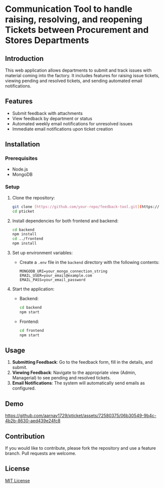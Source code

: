 # Communication Tool to handle raising, resolving, and reopening Tickets between Procurement and Stores Departments

## Introduction
This web application allows departments to submit and track issues with material coming into the factory. It includes features for raising issue tickets, viewing pending and resolved tickets, and sending automated email notifications.

## Features
- Submit feedback with attachments
- View feedback by department or status
- Automated weekly email notifications for unresolved issues
- Immediate email notifications upon ticket creation

## Installation

### Prerequisites
- Node.js
- MongoDB

### Setup
1. Clone the repository:
    ```bash
    git clone [https://github.com/your-repo/feedback-tool.git](https://github.com/aarnav1729/pticket.git)
    cd pticket
    ```
2. Install dependencies for both frontend and backend:
    ```bash
    cd backend
    npm install
    cd ../frontend
    npm install
    ```

3. Set up environment variables:
    - Create a `.env` file in the `backend` directory with the following contents:
      ```env
      MONGODB_URI=your_mongo_connection_string
      EMAIL_USER=your_email@example.com
      EMAIL_PASS=your_email_password
      ```

4. Start the application:
    - Backend:
      ```bash
      cd backend
      npm start
      ```
    - Frontend:
      ```bash
      cd frontend
      npm start
      ```

## Usage
1. **Submitting Feedback**: Go to the feedback form, fill in the details, and submit.
2. **Viewing Feedback**: Navigate to the appropriate view (Admin, Managerial) to see pending and resolved tickets.
3. **Email Notifications**: The system will automatically send emails as configured.

## Demo
https://github.com/aarnav1729/pticket/assets/72580375/06b30549-9b4c-4b2b-8630-aed439e24fc8


## Contribution
If you would like to contribute, please fork the repository and use a feature branch. Pull requests are welcome.

## License
[MIT License](LICENSE)
